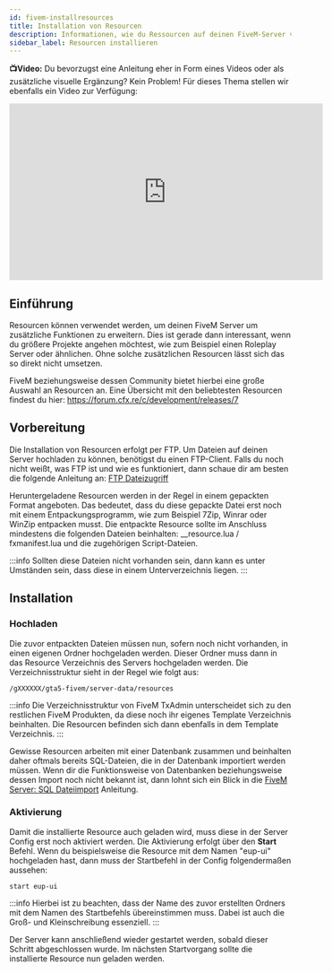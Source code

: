 ```yaml
---
id: fivem-installresources
title: Installation von Resourcen
description: Informationen, wie du Ressourcen auf deinen FiveM-Server von ZAP-Hosting installieren kannst - ZAP-Hosting.com Dokumentation
sidebar_label: Resourcen installieren
---
```




**📺Video:** Du bevorzugst eine Anleitung eher in Form eines Videos oder als zusätzliche visuelle Ergänzung? Kein Problem! Für dieses Thema stellen wir ebenfalls ein Video zur Verfügung: 

<iframe width="560" height="315" src="https://www.youtube.com/embed/V7us5V6KLho" title="YouTube video player" frameborder="0" allow="accelerometer; autoplay; clipboard-write; encrypted-media; gyroscope; picture-in-picture" allowfullscreen></iframe>

## Einführung

Resourcen können verwendet werden, um deinen FiveM Server um zusätzliche Funktionen zu erweitern. Dies ist gerade dann interessant, wenn du größere Projekte angehen möchtest, wie zum Beispiel einen Roleplay Server oder ähnlichen. Ohne solche zusätzlichen Resourcen lässt sich das so direkt nicht umsetzen. 

FiveM beziehungsweise dessen Community bietet hierbei eine große Auswahl an Resourcen an. Eine Übersicht mit den beliebtesten Resourcen findest du hier: https://forum.cfx.re/c/development/releases/7




## Vorbereitung

Die Installation von Resourcen erfolgt per FTP. Um Dateien auf deinen Server hochladen zu können, benötigst du einen FTP-Client. Falls du noch nicht weißt, was FTP ist und wie es funktioniert, dann schaue dir am besten die folgende Anleitung an: [FTP Dateizugriff](https://zap-hosting.com/guides/docs/de/gameserver_ftpaccess/)


Heruntergeladene Resourcen werden in der Regel in einem gepackten Format angeboten. Das bedeutet, dass du diese gepackte Datei erst noch mit einem Entpackungsprogramm, wie zum Beispiel 7Zip, Winrar oder WinZip entpacken musst. Die entpackte Resource sollte im Anschluss mindestens die folgenden Dateien beinhalten:  __resource.lua / fxmanifest.lua und die zugehörigen Script-Dateien. 

:::info
Sollten diese Dateien nicht vorhanden sein, dann kann es unter Umständen sein, dass diese in einem Unterverzeichnis liegen. 
:::


## Installation

### Hochladen

Die zuvor entpackten Dateien müssen nun, sofern noch nicht vorhanden, in einen eigenen Ordner hochgeladen werden. Dieser Ordner muss dann in das Resource Verzeichnis des Servers hochgeladen werden. Die Verzeichnisstruktur sieht in der Regel wie folgt aus:

```
/gXXXXXX/gta5-fivem/server-data/resources
```

:::info
Die Verzeichnisstruktur von FiveM TxAdmin unterscheidet sich zu den restlichen FiveM Produkten, da diese noch ihr eigenes Template Verzeichnis beinhalten. Die Resourcen befinden sich dann ebenfalls in dem Template Verzeichnis. 
:::



Gewisse Resourcen arbeiten mit einer Datenbank zusammen und beinhalten daher oftmals bereits SQL-Dateien, die in der Datenbank importiert werden müssen. Wenn dir die Funktionsweise von Datenbanken beziehungsweise dessen Import noch nicht bekannt ist, dann lohnt sich ein Blick in die [FiveM Server: SQL Dateiimport](https://zap-hosting.com/guides/docs/de/fivem_sql_file_import/) Anleitung.


### Aktivierung

Damit die installierte Resource auch geladen wird, muss diese in der Server Config erst noch aktiviert werden. Die Aktivierung erfolgt über den **Start** Befehl. Wenn du beispielsweise die Resource mit dem Namen "eup-ui" hochgeladen hast, dann muss der Startbefehl in der Config folgendermaßen aussehen: 

```
start eup-ui
```

:::info
Hierbei ist zu beachten, dass der Name des zuvor erstellten Ordners mit dem Namen des Startbefehls übereinstimmen muss. Dabei ist auch die Groß- und Kleinschreibung essenziell. 
:::


Der Server kann anschließend wieder gestartet werden, sobald dieser Schritt abgeschlossen wurde. Im nächsten Startvorgang sollte die installierte Resource nun geladen werden. 
